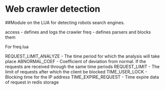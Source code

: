 # Web crawler detection

##Module on the LUA for detecting robots search engines.

access - defines and logs the crawler
freq - defines parsers and blocks them


For freq.lua

REQUEST_LIMIT_ANALYZE - The time period for which the analysis will take place
ABNORMAL_COEF - Coefficient of deviation from normal. If the requests are received through the same time periods 
REQUEST_LIMIT - The limit of requests after which the client be blocked
TIME_USER_LOCK - Blocking time for the IP address 
TIME_EXPIRE_REQUEST - Time expire data of request in redis storage	